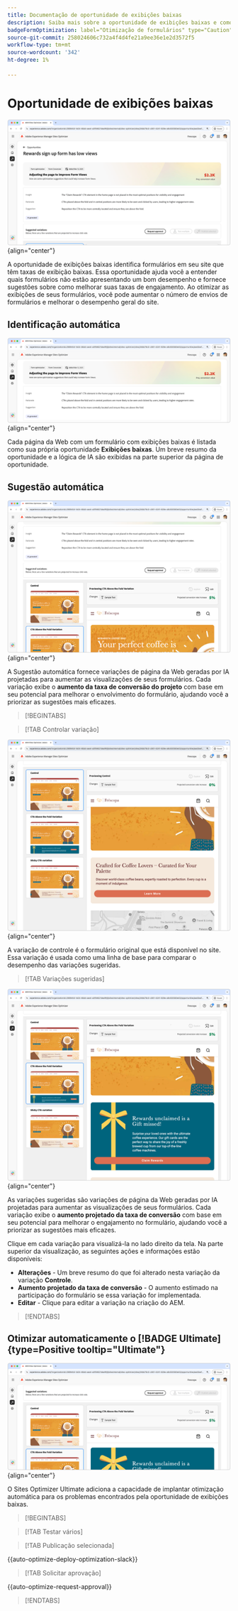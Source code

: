 ```yaml
---
title: Documentação de oportunidade de exibições baixas
description: Saiba mais sobre a oportunidade de exibições baixas e como usá-la para melhorar o envolvimento do formulário no seu site.
badgeFormOptimization: label="Otimização de formulários" type="Caution" url="../../opportunity-types/form-optimization.md" tooltip="Otimização de formulários"
source-git-commit: 258024606c732a4f4d4fe21a9ee36e1e2d3572f5
workflow-type: tm+mt
source-wordcount: '342'
ht-degree: 1%

---
```



# Oportunidade de exibições baixas

![Baixa oportunidade de visualizações](./assets/low-views/hero.png){align="center"}

A oportunidade de exibições baixas identifica formulários em seu site que têm taxas de exibição baixas. Essa oportunidade ajuda você a entender quais formulários não estão apresentando um bom desempenho e fornece sugestões sobre como melhorar suas taxas de engajamento. Ao otimizar as exibições de seus formulários, você pode aumentar o número de envios de formulários e melhorar o desempenho geral do site.

## Identificação automática

![Identificação automática de exibições baixas](./assets/low-views/auto-identify.png){align="center"}

Cada página da Web com um formulário com exibições baixas é listada como sua própria oportunidade **Exibições baixas**. Um breve resumo da oportunidade e a lógica de IA são exibidas na parte superior da página de oportunidade.

## Sugestão automática

![Sugerir automaticamente exibições baixas](./assets/low-views/auto-suggest.png){align="center"}

A Sugestão automática fornece variações de página da Web geradas por IA projetadas para aumentar as visualizações de seus formulários. Cada variação exibe o **aumento da taxa de conversão do projeto** com base em seu potencial para melhorar o envolvimento do formulário, ajudando você a priorizar as sugestões mais eficazes.

>[!BEGINTABS]

>[!TAB Controlar variação]

![Variações de controle](./assets/low-views/control-variation.png){align="center"}

A variação de controle é o formulário original que está disponível no site. Essa variação é usada como uma linha de base para comparar o desempenho das variações sugeridas.

>[!TAB Variações sugeridas]

![Variações sugeridas](./assets/low-views/suggested-variations.png){align="center"}

As variações sugeridas são variações de página da Web geradas por IA projetadas para aumentar as visualizações de seus formulários. Cada variação exibe o **aumento projetado da taxa de conversão** com base em seu potencial para melhorar o engajamento no formulário, ajudando você a priorizar as sugestões mais eficazes.

Clique em cada variação para visualizá-la no lado direito da tela. Na parte superior da visualização, as seguintes ações e informações estão disponíveis:

* **Alterações** - Um breve resumo do que foi alterado nesta variação da variação **Controle**.
* **Aumento projetado da taxa de conversão** - O aumento estimado na participação do formulário se essa variação for implementada.
* **Editar** - Clique para editar a variação na criação do AEM.

>[!ENDTABS]

## Otimizar automaticamente o [!BADGE Ultimate]{type=Positive tooltip="Ultimate"}


![Otimizar automaticamente modos de exibição baixos](./assets/low-views/auto-optimize.png){align="center"}

O Sites Optimizer Ultimate adiciona a capacidade de implantar otimização automática para os problemas encontrados pela oportunidade de exibições baixas.

>[!BEGINTABS]

>[!TAB Testar vários]


>[!TAB Publicação selecionada]

{{auto-optimize-deploy-optimization-slack}}

>[!TAB Solicitar aprovação]

{{auto-optimize-request-approval}}

>[!ENDTABS]
